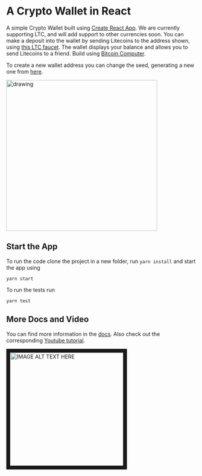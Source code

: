 # A Crypto Wallet in React

A simple Crypto Wallet built using [Create React App](https://create-react-app.dev/). We are currently supporting LTC, and will add support to other currencies soon. You can make a deposit into the wallet by sending Litecoins to the address shown, using [this LTC faucet](https://testnet-faucet.com/ltc-testnet/). The wallet displays your balance and allows you to send Litecoins to a friend. Build using [Bitcoin Computer](https://bitcoin-computer.gitbook.io/docs/).

To create a new wallet address you can change the seed, generating a new one from [here](https://iancoleman.io/bip39/). 

<img src="https://i.ibb.co/pbMjShG/Screen-Shot-2019-10-17-at-17-01-12.png" alt="drawing" width="400"/>

## Start the App

To run the code clone the project in a new folder, run ``yarn install`` and start the app using

````
yarn start
````

To run the tests run

````
yarn test
````

## More Docs and Video


You can find more information in the [docs](https://bitcoin-computer.gitbook.io/docs/). Also check out the corresponding [Youtube tutorial](https://www.youtube.com/watch?v=vcjzIFjt3VY).

<a href="http://www.youtube.com/watch?feature=player_embedded&v=vcjzIFjt3VY
" target="_blank"><img src="http://img.youtube.com/vi/vcjzIFjt3VY/0.jpg"
alt="IMAGE ALT TEXT HERE" width="300" border="10" /></a>

